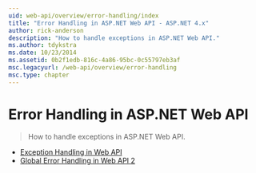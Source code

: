 ```yaml
---
uid: web-api/overview/error-handling/index
title: "Error Handling in ASP.NET Web API - ASP.NET 4.x"
author: rick-anderson
description: "How to handle exceptions in ASP.NET Web API."
ms.author: tdykstra
ms.date: 10/23/2014
ms.assetid: 0b2f1edb-816c-4a86-95bc-0c55797eb3af
msc.legacyurl: /web-api/overview/error-handling
msc.type: chapter
---
```

# Error Handling in ASP.NET Web API

> How to handle exceptions in ASP.NET Web API.

- [Exception Handling in Web API](exception-handling.md)
- [Global Error Handling in Web API 2](web-api-global-error-handling.md)


